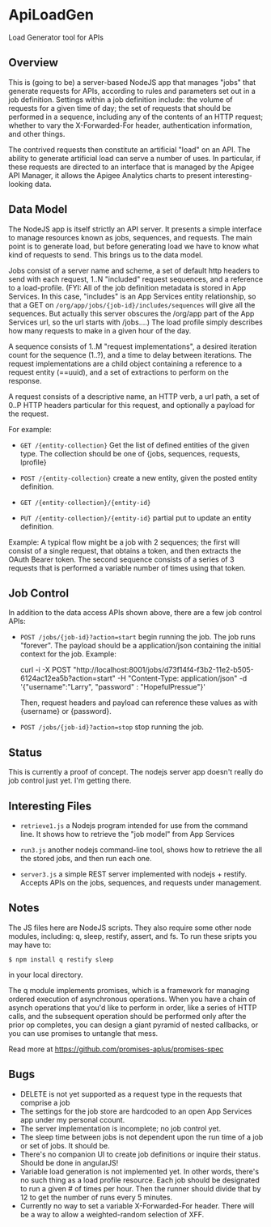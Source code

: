 ApiLoadGen
==========

Load Generator tool for APIs


Overview
----------------------

This is (going to be) a server-based NodeJS app that
manages "jobs" that generate requests for APIs, according to
rules and parameters set out in a job definition. Settings
within a job definition include: the volume of
requests for a given time of day; the set of requests that should
be performed in a sequence, including any of the contents of an
HTTP request; whether to vary the X-Forwarded-For header,
authentication information, and other things.

The contrived requests then constitute an artificial "load" on an
API. The ability to generate artificial load can serve a number of
uses. In particular, if these requests are directed to an interface that
is managed by the Apigee API Manager, it allows the Apigee Analytics
charts to present interesting-looking data.


Data Model
----------------------

The NodeJS app is itself strictly an API server.  It presents a simple
interface to manage resources known as jobs, sequences, and
requests. The main point is to generate load, but before generating load
we have to know what kind of requests to send. This brings us to the
data model.

Jobs consist of a server name and scheme, a set of default http headers
to send with each request, 1..N "included" request sequences, and a
reference to a load-profile. (FYI: All of the job definition metadata
is stored in App Services. In this case, "includes" is an App Services
entity relationship, so that a GET on
`/org/app/jobs/{job-id}/includes/sequences` will give all the
sequences. But actually this server obscures the /org/app part of the
App Services url, so the url starts with /jobs....)  The load profile
simply describes how many requests to make in a given hour of the day.

A sequence consists of 1..M "request implementations", a desired
iteration count for the sequence (1..?), and a time to delay
between iterations. The request implementations are a child
object containing a reference to a request entity (==uuid), and a set of
extractions to perform on the response.

A request consists of a descriptive name, an HTTP verb, a url
path, a set of 0..P HTTP headers particular for this request, and
optionally a payload for the request.


For example:

* `GET /{entity-collection}`
    Get the list of defined entities of the given type. The collection
    should be one of {jobs, sequences, requests, lprofile}

* `POST /{entity-collection}`
    create a new entity, given the posted entity definition.

* `GET /{entity-collection}/{entity-id}`

* `PUT /{entity-collection}/{entity-id}`
   partial put to update an entity definition.


Example: A typical flow might be a job with 2 sequences; the first will
consist of a single request, that obtains a token, and then extracts the
OAuth Bearer token. The second sequence consists of a series of 3
requests that is performed a variable number of times using that token.



Job Control
----------------------

In addition to the data access APIs shown above, there are a few job control APIs:

* `POST /jobs/{job-id}?action=start`
   begin running the job. The job runs "forever".  The payload should be a
   application/json containing the initial context for the job.
   Example:

    curl -i -X POST "http://localhost:8001/jobs/d73f14f4-f3b2-11e2-b505-6124ac12ea5b?action=start"
        -H "Content-Type: application/json"
        -d '{"username":"Larry", "password" : "HopefulPressue"}'

   Then, request headers and payload can reference these values as with {username} or {password}.



* `POST /jobs/{job-id}?action=stop`
   stop running the job.




Status
----------------------

This is currently a proof of concept. The nodejs server
app doesn't really do job control just yet. I'm getting there.



Interesting Files
----------------------

* `retrieve1.js`
a Nodejs program intended for use from the command line. It shows how to retrieve the "job model" from App Services


* `run3.js`
another nodejs command-line tool, shows how to retrieve the all the stored jobs, and then run each one.

* `server3.js`
a simple REST server implemented with nodejs + restify. Accepts APIs on the jobs, sequences, and requests under management.




Notes
----------------------

The JS files here are NodeJS scripts.  They also require some other
node modules, including: q, sleep, restify, assert, and fs.  To run these sripts you may have to:

 `$ npm install q restify sleep`

in your local directory.


The q module implements promises, which is a framework for managing
ordered execution of asynchronous operations. When you have a chain of
asynch operations that you'd like to perform in order, like a series of
HTTP calls, and the subsequent operation should be performed only after
the prior op completes, you can design a giant pyramid of nested
callbacks, or you can use promises to untangle that mess.

Read more at https://github.com/promises-aplus/promises-spec


Bugs
----------------------

- DELETE is not yet supported as a request type in the requests that comprise a job
- The settings for the job store are hardcoded to an open App Services app under my personal ccount.
- The server implementation is incomplete; no job control yet.
- The sleep time between jobs is not dependent upon the run time of a job or set of jobs. It should be.
- There's no companion UI to create job definitions or inquire their status.  Should be done in angularJS!
- Variable load generation is not implemented yet. In other words, there's no such thing as a load profile resource. Each job should be designated to run a given # of times per hour. Then the runner should divide that by 12 to get the number of runs every 5 minutes.
- Currently no way to set a variable X-Forwarded-For header.  There will be a way to allow a weighted-random selection of XFF.
